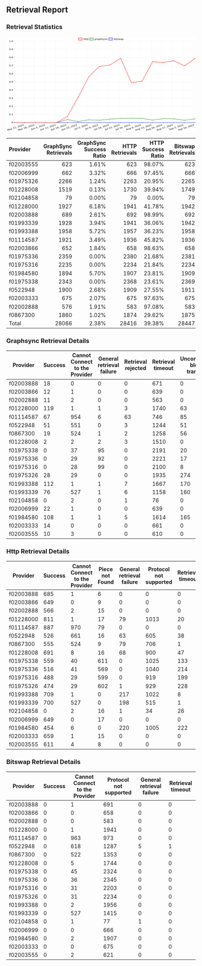 ## Retrieval Report
### Retrieval Statistics
<img src="https://raw.githubusercontent.com/data-preservation-programs/filplus-checker-assets/main/filecoin-project/filecoin-plus-large-datasets/issues/1623/1694420569880.png"/>

| Provider  | GraphSync Retrievals | GraphSync Success Ratio | HTTP Retrievals | HTTP Success Ratio | Bitswap Retrievals | Bitswap Success Ratio |
| :-------- | -------------------: | ----------------------: | --------------: | -----------------: | -----------------: | --------------------: |
| f02003555 |                  623 |                   1.61% |             623 |             98.07% |                623 |                 0.00% |
| f02006999 |                  662 |                   3.32% |             666 |             97.45% |                666 |                 0.00% |
| f01975326 |                 2266 |                   1.24% |            2263 |             20.95% |               2265 |                 0.00% |
| f01228008 |                 1519 |                   0.13% |            1730 |             39.94% |               1749 |                 0.00% |
| f02104858 |                   79 |                   0.00% |              79 |              0.00% |                 79 |                 0.00% |
| f01228000 |                 1927 |                   6.18% |            1941 |             41.78% |               1942 |                 0.00% |
| f02003888 |                  689 |                   2.61% |             692 |             98.99% |                692 |                 0.00% |
| f01993339 |                 1928 |                   3.94% |            1941 |             36.06% |               1942 |                 0.00% |
| f01993388 |                 1958 |                   5.72% |            1957 |             36.23% |               1958 |                 0.00% |
| f01114587 |                 1921 |                   3.49% |            1936 |             45.82% |               1936 |                 0.00% |
| f02003866 |                  652 |                   1.84% |             658 |             98.63% |                658 |                 0.00% |
| f01975336 |                 2359 |                   0.00% |            2380 |             21.68% |               2381 |                 0.00% |
| f01975316 |                 2235 |                   0.00% |            2234 |             21.84% |               2234 |                 0.00% |
| f01984580 |                 1894 |                   5.70% |            1907 |             23.81% |               1909 |                 0.00% |
| f01975338 |                 2343 |                   0.00% |            2368 |             23.61% |               2369 |                 0.00% |
| f0522948  |                 1900 |                   2.68% |            1909 |             27.55% |               1911 |                 0.00% |
| f02003333 |                  675 |                   2.07% |             675 |             97.63% |                675 |                 0.00% |
| f02002888 |                  576 |                   1.91% |             583 |             97.08% |                583 |                 0.00% |
| f0867300  |                 1860 |                   1.02% |            1874 |             29.62% |               1875 |                 0.00% |
| Total     |                28066 |                   2.38% |           28416 |             39.38% |              28447 |                 0.00% |

### Graphsync Retrieval Details
| Provider  | Success | Cannot Connect to the Provider | General retrieval failure | Retrieval rejected | Retrieval timeout | Unconfirmed block transfer |
| --------- | ------- | ------------------------------ | ------------------------- | ------------------ | ----------------- | -------------------------- |
| f02003888 | 18      | 0                              | 0                         | 0                  | 671               | 0                          |
| f02003866 | 12      | 1                              | 0                         | 0                  | 639               | 0                          |
| f02002888 | 11      | 2                              | 0                         | 0                  | 563               | 0                          |
| f01228000 | 119     | 1                              | 1                         | 3                  | 1740              | 63                         |
| f01114587 | 67      | 954                            | 6                         | 63                 | 746               | 85                         |
| f0522948  | 51      | 551                            | 0                         | 3                  | 1244              | 51                         |
| f0867300  | 19      | 524                            | 1                         | 2                  | 1258              | 56                         |
| f01228008 | 2       | 2                              | 2                         | 3                  | 1510              | 0                          |
| f01975338 | 0       | 37                             | 95                        | 0                  | 2191              | 20                         |
| f01975336 | 0       | 29                             | 92                        | 0                  | 2221              | 17                         |
| f01975316 | 0       | 28                             | 99                        | 0                  | 2100              | 8                          |
| f01975326 | 28      | 29                             | 0                         | 0                  | 1935              | 274                        |
| f01993388 | 112     | 1                              | 1                         | 7                  | 1667              | 170                        |
| f01993339 | 76      | 527                            | 1                         | 6                  | 1158              | 160                        |
| f02104858 | 0       | 2                              | 0                         | 1                  | 76                | 0                          |
| f02006999 | 22      | 1                              | 0                         | 0                  | 639               | 0                          |
| f01984580 | 108     | 1                              | 1                         | 5                  | 1614              | 165                        |
| f02003333 | 14      | 0                              | 0                         | 0                  | 661               | 0                          |
| f02003555 | 10      | 3                              | 0                         | 0                  | 610               | 0                          |

### Http Retrieval Details
| Provider  | Success | Cannot Connect to the Provider | Piece not Found | General retrieval failure | Protocol not supported | Retrieval timeout |
| --------- | ------- | ------------------------------ | --------------- | ------------------------- | ---------------------- | ----------------- |
| f02003888 | 685     | 1                              | 6               | 0                         | 0                      | 0                 |
| f02003866 | 649     | 0                              | 9               | 0                         | 0                      | 0                 |
| f02002888 | 566     | 2                              | 15              | 0                         | 0                      | 0                 |
| f01228000 | 811     | 1                              | 17              | 79                        | 1013                   | 20                |
| f01114587 | 887     | 970                            | 79              | 0                         | 0                      | 0                 |
| f0522948  | 526     | 661                            | 16              | 63                        | 605                    | 38                |
| f0867300  | 555     | 524                            | 9               | 79                        | 706                    | 1                 |
| f01228008 | 691     | 8                              | 16              | 68                        | 900                    | 47                |
| f01975338 | 559     | 40                             | 611             | 0                         | 1025                   | 133               |
| f01975336 | 516     | 41                             | 569             | 0                         | 1040                   | 214               |
| f01975316 | 488     | 29                             | 599             | 0                         | 919                    | 199               |
| f01975326 | 474     | 29                             | 602             | 1                         | 929                    | 228               |
| f01993388 | 709     | 1                              | 0               | 217                       | 1022                   | 8                 |
| f01993339 | 700     | 527                            | 0               | 198                       | 515                    | 1                 |
| f02104858 | 0       | 2                              | 16              | 1                         | 34                     | 26                |
| f02006999 | 649     | 0                              | 17              | 0                         | 0                      | 0                 |
| f01984580 | 454     | 6                              | 0               | 220                       | 1005                   | 222               |
| f02003333 | 659     | 1                              | 15              | 0                         | 0                      | 0                 |
| f02003555 | 611     | 4                              | 8               | 0                         | 0                      | 0                 |

### Bitswap Retrieval Details
| Provider  | Success | Cannot Connect to the Provider | Protocol not supported | General retrieval failure | Retrieval timeout |
| --------- | ------- | ------------------------------ | ---------------------- | ------------------------- | ----------------- |
| f02003888 | 0       | 1                              | 691                    | 0                         | 0                 |
| f02003866 | 0       | 0                              | 658                    | 0                         | 0                 |
| f02002888 | 0       | 0                              | 583                    | 0                         | 0                 |
| f01228000 | 0       | 1                              | 1941                   | 0                         | 0                 |
| f01114587 | 0       | 963                            | 973                    | 0                         | 0                 |
| f0522948  | 0       | 618                            | 1287                   | 5                         | 1                 |
| f0867300  | 0       | 522                            | 1353                   | 0                         | 0                 |
| f01228008 | 0       | 5                              | 1744                   | 0                         | 0                 |
| f01975338 | 0       | 45                             | 2324                   | 0                         | 0                 |
| f01975336 | 0       | 36                             | 2345                   | 0                         | 0                 |
| f01975316 | 0       | 31                             | 2203                   | 0                         | 0                 |
| f01975326 | 0       | 31                             | 2234                   | 0                         | 0                 |
| f01993388 | 0       | 2                              | 1956                   | 0                         | 0                 |
| f01993339 | 0       | 527                            | 1415                   | 0                         | 0                 |
| f02104858 | 0       | 1                              | 77                     | 1                         | 0                 |
| f02006999 | 0       | 0                              | 666                    | 0                         | 0                 |
| f01984580 | 0       | 2                              | 1907                   | 0                         | 0                 |
| f02003333 | 0       | 0                              | 675                    | 0                         | 0                 |
| f02003555 | 0       | 2                              | 621                    | 0                         | 0                 |

